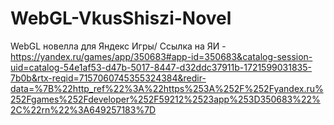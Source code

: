 # WebGL-VkusShiszi-Novel
WebGL новелла для Яндекс Игры/
Ссылка на ЯИ - https://yandex.ru/games/app/350683#app-id=350683&catalog-session-uid=catalog-54e1af53-d47b-5017-8447-d32ddc37911b-1721599031835-7b0b&rtx-reqid=7157060745355324384&redir-data=%7B%22http_ref%22%3A%22https%253A%252F%252Fyandex.ru%252Fgames%252Fdeveloper%252F59212%2523app%253D350683%22%2C%22rn%22%3A649257183%7D
